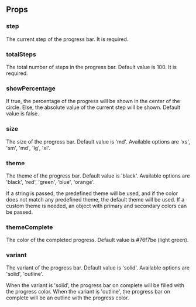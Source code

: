 ## Props


### step
The current step of the progress bar. 
It is required.

### totalSteps
The total number of steps in the progress bar. Default value is 100.
It is required.

### showPercentage
If true, the percentage of the progress will be shown in the center of the circle. Else, the absolute value of the current step will be shown. Default value is false.

### size
The size of the progress bar. Default value is 'md'.
Available options are 'xs', 'sm', 'md', 'lg', 'xl'.

### theme
The theme of the progress bar. Default value is 'black'.
Available options are 'black', 'red', 'green', 'blue', 'orange'.

If a string is passed, the predefined theme will be used, and if the color does not match any predefined theme, the default theme will be used.
If a custom theme is needed, an object with primary and secondary colors can be passed.

### themeComplete
The color of the completed progress. Default value is #76f7be (light green).

### variant
The variant of the progress bar. Default value is 'solid'. 
Available options are 'solid', 'outline'.

When the variant is 'solid', the progress bar on complete will be filled with the progress color. When the variant is 'outline', the progress bar on complete will be an outline with the progress color.